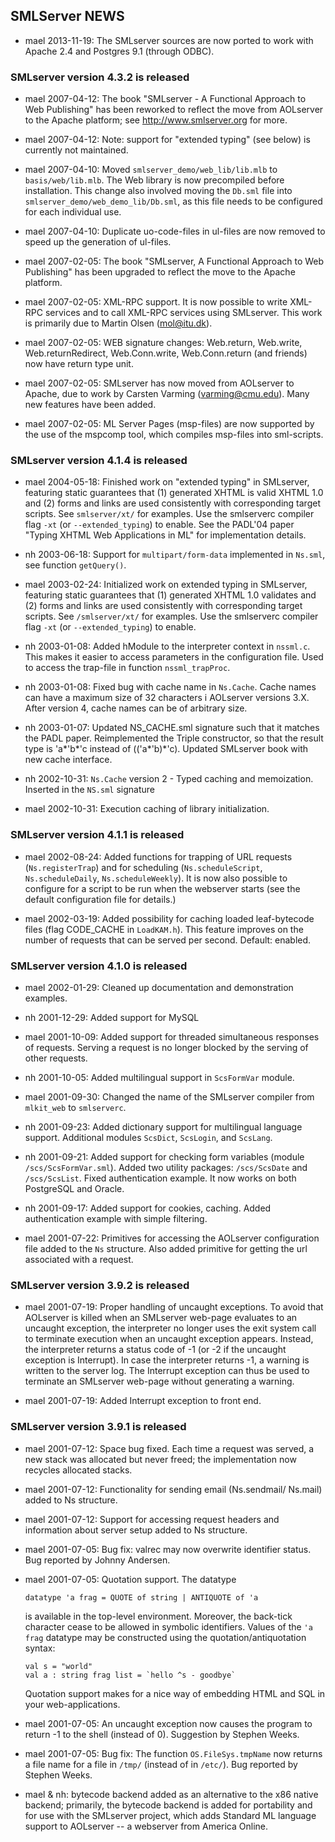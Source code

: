 ## SMLServer NEWS

* mael 2013-11-19: The SMLserver sources are now ported to work with
  Apache 2.4 and Postgres 9.1 (through ODBC).

### SMLserver version 4.3.2 is released

* mael 2007-04-12: The book "SMLserver - A Functional Approach to Web
  Publishing" has been reworked to reflect the move from AOLserver to
  the Apache platform; see http://www.smlserver.org for more.

* mael 2007-04-12: Note: support for "extended typing" (see below)
  is currently not maintained.

* mael 2007-04-10: Moved `smlserver_demo/web_lib/lib.mlb` to
  `basis/web/lib.mlb`. The Web library is now precompiled before
  installation. This change also involved moving the `Db.sml` file into
  `smlserver_demo/web_demo_lib/Db.sml`, as this file needs to be
  configured for each individual use.

* mael 2007-04-10: Duplicate uo-code-files in ul-files are now
  removed to speed up the generation of ul-files.

* mael 2007-02-05: The book "SMLserver, A Functional Approach to Web
  Publishing" has been upgraded to reflect the move to the Apache
  platform.

* mael 2007-02-05: XML-RPC support. It is now possible to write XML-RPC
  services and to call XML-RPC services using SMLserver. This work is
  primarily due to Martin Olsen (mol@itu.dk).

* mael 2007-02-05: WEB signature changes: Web.return, Web.write,
  Web.returnRedirect, Web.Conn.write, Web.Conn.return (and friends)
  now have return type unit.

* mael 2007-02-05: SMLserver has now moved from AOLserver to Apache,
  due to work by Carsten Varming (varming@cmu.edu). Many new features
  have been added.

* mael 2007-02-05: ML Server Pages (msp-files) are now supported by
  the use of the mspcomp tool, which compiles msp-files into
  sml-scripts.

### SMLserver version 4.1.4 is released

* mael 2004-05-18: Finished work on "extended typing" in SMLserver,
  featuring static guarantees that (1) generated XHTML is valid XHTML
  1.0 and (2) forms and links are used consistently with corresponding
  target scripts. See `smlserver/xt/` for examples. Use the smlserverc
  compiler flag `-xt` (or `--extended_typing`) to enable. See the PADL'04
  paper "Typing XHTML Web Applications in ML" for implementation
  details.

* nh 2003-06-18: Support for `multipart/form-data` implemented in
  `Ns.sml`, see function `getQuery()`.

* mael 2003-02-24: Initialized work on extended typing in SMLserver,
  featuring static guarantees that (1) generated XHTML 1.0 validates
  and (2) forms and links are used consistently with corresponding
  target scripts. See `/smlserver/xt/` for examples. Use the
  smlserverc compiler flag `-xt` (or `--extended_typing`) to enable.

* nh 2003-01-08: Added hModule to the interpreter context in
  `nssml.c`. This makes it easier to access parameters in the
  configuration file. Used to access the trap-file in function
  `nssml_trapProc`.

* nh 2003-01-08: Fixed bug with cache name in `Ns.Cache`. Cache names
  can have a maximum size of 32 characters i AOLserver versions
  3.X. After version 4, cache names can be of arbitrary size.

* nh 2003-01-07: Updated NS_CACHE.sml signature such that it matches
  the PADL paper. Reimplemented the Triple constructor, so that the
  result type is 'a*'b*'c instead of (('a*'b)*'c).
  Updated SMLserver book with new cache interface.

* nh 2002-10-31: `Ns.Cache` version 2 - Typed caching and
  memoization. Inserted in the `NS.sml` signature

* mael 2002-10-31: Execution caching of library initialization.

### SMLserver version 4.1.1 is released

* mael 2002-08-24: Added functions for trapping of URL requests
  (`Ns.registerTrap`) and for scheduling (`Ns.scheduleScript`,
  `Ns.scheduleDaily`, `Ns.scheduleWeekly`). It is now also possible
  to configure for a script to be run when the webserver starts (see
  the default configuration file for details.)

* mael 2002-03-19: Added possibility for caching loaded leaf-bytecode
  files (flag CODE_CACHE in `LoadKAM.h`). This feature improves on the
  number of requests that can be served per second. Default: enabled.

### SMLserver version 4.1.0 is released

* mael 2002-01-29: Cleaned up documentation and demonstration
  examples.

* nh 2001-12-29: Added support for MySQL

* mael 2001-10-09: Added support for threaded simultaneous responses
  of requests. Serving a request is no longer blocked by the serving
  of other requests.

* nh 2001-10-05: Added multilingual support in `ScsFormVar` module.

* mael 2001-09-30: Changed the name of the SMLserver compiler from
  `mlkit_web` to `smlserverc`.

* nh 2001-09-23: Added dictionary support for multilingual language
  support. Additional modules `ScsDict`, `ScsLogin`, and `ScsLang`.

* nh 2001-09-21: Added support for checking form variables
  (module `/scs/ScsFormVar.sml`). Added two utility packages:
  `/scs/ScsDate` and `/scs/ScsList`. Fixed authentication example. It
  now works on both PostgreSQL and Oracle.

* nh 2001-09-17: Added support for cookies, caching. Added
  authentication example with simple filtering.

* mael 2001-07-22: Primitives for accessing the AOLserver
  configuration file added to the `Ns` structure. Also added primitive
  for getting the url associated with a request.

### SMLserver version 3.9.2 is released

* mael 2001-07-19: Proper handling of uncaught exceptions. To avoid
  that AOLserver is killed when an SMLserver web-page evaluates to an
  uncaught exception, the interpreter no longer uses the exit system
  call to terminate execution when an uncaught exception appears.
  Instead, the interpreter returns a status code of -1 (or -2 if the
  uncaught exception is Interrupt). In case the interpreter returns
  -1, a warning is written to the server log. The Interrupt exception
  can thus be used to terminate an SMLserver web-page without
  generating a warning.

* mael 2001-07-19: Added Interrupt exception to front end.

### SMLserver version 3.9.1 is released

* mael 2001-07-12: Space bug fixed. Each time a request was
  served, a new stack was allocated but never freed; the
  implementation now recycles allocated stacks.

* mael 2001-07-12: Functionality for sending email (Ns.sendmail/
  Ns.mail) added to Ns structure.

* mael 2001-07-12: Support for accessing request headers and
  information about server setup added to Ns structure.

* mael 2001-07-05: Bug fix: valrec may now overwrite identifier
  status. Bug reported by Johnny Andersen.

* mael 2001-07-05: Quotation support. The datatype

      datatype 'a frag = QUOTE of string | ANTIQUOTE of 'a

  is available in the top-level environment. Moreover, the back-tick character
  cease to be allowed in symbolic identifiers. Values of the `'a
  frag` datatype may be constructed using the quotation/antiquotation
  syntax:

      val s = "world"
      val a : string frag list = `hello ^s - goodbye`

  Quotation support makes for a nice way of embedding HTML and SQL
  in your web-applications.

* mael 2001-07-05: An uncaught exception now causes the program to
  return -1 to the shell (instead of 0). Suggestion by Stephen Weeks.

* mael 2001-07-05: Bug fix: The function `OS.FileSys.tmpName` now
  returns a file name for a file in `/tmp/` (instead of in `/etc/`). Bug
  reported by Stephen Weeks.

* mael & nh: bytecode backend added as an alternative to the x86
  native backend; primarily, the bytecode backend is added for
  portability and for use with the SMLserver project, which adds
  Standard ML language support to AOLserver -- a webserver from
  America Online.
